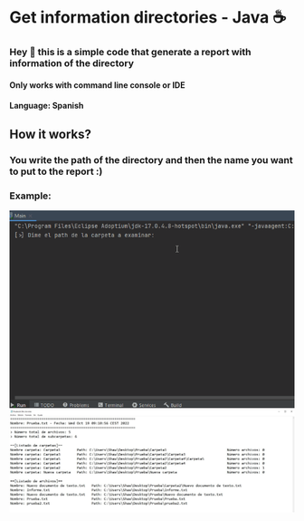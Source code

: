 # Get information directories - Java ☕
### Hey 👋 this is a simple code that generate a report with information of the directory
#### Only works with command line console or IDE
#### Language: Spanish

## How it works?
### You write the path of the directory and then the name you want to put to the report :)
### Example:
![](https://github.com/ShxwZ/StorageReport/blob/master/ReadmeResources/GenerateReport.gif)
![](https://github.com/ShxwZ/StorageReport/blob/master/ReadmeResources/Report.jpg)
